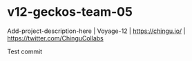 # v12-geckos-team-05
Add-project-description-here | Voyage-12 | https://chingu.io/ | https://twitter.com/ChinguCollabs

Test commit
